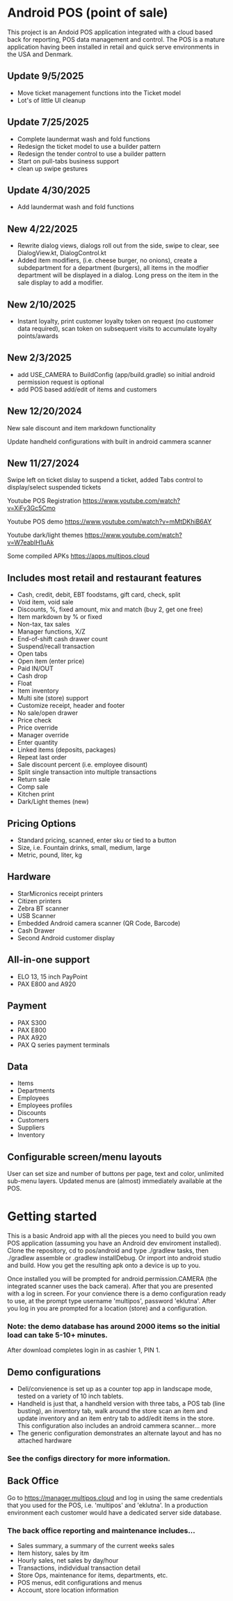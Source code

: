 # Android POS (point of sale)
This project is an Andoid POS application integrated with a cloud based back for reporting, POS data management and control. The POS is a mature application having been installed in retail and quick serve environments in the USA and Denmark.

## Update 9/5/2025

- Move ticket management functions into the Ticket model
- Lot's of little UI cleanup

## Update 7/25/2025

- Complete laundermat wash and fold functions
- Redesign the ticket model to use a builder pattern
- Redesign the tender control to use a builder pattern
- Start on pull-tabs business support
- clean up swipe gestures

## Update 4/30/2025

- Add laundermat wash and fold functions

## New 4/22/2025

- Rewrite dialog views, dialogs roll out from the side, swipe to clear, see DialogView.kt, DialogControl.kt
- Added item modifiers, (i.e. cheese burger, no onions), create a subdepartment for a department (burgers), all items in the modfier department will be displayed in a dialog. Long press on the item in the sale display to add a modifier.

## New 2/10/2025

- Instant loyalty, print customer loyalty token on request (no customer data required), scan token on subsequent visits to accumulate loyalty points/awards

## New 2/3/2025

- add USE_CAMERA to BuildConfig (app/build.gradle) so initial android permission request is optional
- add POS based add/edit of items and customers

## New 12/20/2024
New sale discount and item markdown functionality

Update handheld configurations with built in android cammera scanner

## New 11/27/2024

Swipe left on ticket dislay to suspend a ticket, added Tabs control to display/select suspended tickets

Youtube POS Registration https://www.youtube.com/watch?v=XiFy3Gc5Cmo

Youtube POS demo https://www.youtube.com/watch?v=mMtDKhiB6AY

Youtube dark/light themes https://www.youtube.com/watch?v=W7eabIH1uAk

Some compiled APKs https://apps.multipos.cloud

## Includes most retail and restaurant features
- Cash, credit, debit, EBT foodstams, gift card, check, split
- Void item, void sale
- Discounts, %, fixed amount, mix and match (buy 2, get one free)
- Item markdown by % or fixed
- Non-tax, tax sales
- Manager functions, X/Z
- End-of-shift cash drawer count
- Suspend/recall transaction
- Open tabs
- Open item (enter price)
- Paid IN/OUT
- Cash drop
- Float
- Item inventory
- Multi site (store) support
- Customize receipt, header and footer
- No sale/open drawer
- Price check
- Price override
- Manager override
- Enter quantity
- Linked items (deposits, packages)
- Repeat last order
- Sale discount percent (i.e. employee disount)
- Split single transaction into multiple transactions
- Return sale
- Comp sale
- Kitchen print
- Dark/Light themes (new)

## Pricing Options
- Standard pricing, scanned, enter sku or tied to a button
- Size, i.e. Fountain drinks, small, medium, large
- Metric, pound, liter, kg

## Hardware
- StarMicronics receipt printers
- Citizen printers
- Zebra BT scanner
- USB Scanner
- Embedded Android camera scanner (QR Code, Barcode)
- Cash Drawer
- Second Android customer display

## All-in-one support
- ELO 13, 15 inch PayPoint
- PAX E800 and A920

## Payment
- PAX S300
- PAX E800
- PAX A920
- PAX Q series payment terminals

## Data
- Items
- Departments
- Employees
- Employees profiles
- Discounts
- Customers
- Suppliers
- Inventory

## Configurable screen/menu layouts
User can set size and number of buttons per page, text and color, unlimited sub-menu layers. Updated menus are (almost) immediately available at the POS.

# Getting started
This is a basic Android app with all the pieces you need to build you own POS application (assuming you have an Android dev enviroment installed). Clone the repository, cd to pos/android and type ./gradlew tasks, then ./gradlew assemble or .gradlew installDebug. Or import into android studio and build. How you get the resulting apk onto a device is up to you.

Once installed you will be prompted for android.permission.CAMERA (the integrated scanner uses the back camera). After that you are presented with a log in screen. For your convience there is a demo configuration ready to use, at the prompt type username 'multipos', password 'eklutna'. After you log in you are prompted for a location (store) and a configuration.

### Note: the demo database has around 2000 items so the initial load can take 5-10+ minutes.

After download completes login in as cashier 1, PIN 1.

## Demo configurations
- Deli/convienence is set up as a counter top app in landscape mode, tested on a variety of 10 inch tablets.
- Handheld is just that, a handheld version with three tabs, a POS tab (line busting), an inventory tab, walk around the store scan an item and update inventory and an item entry tab to add/edit items in the store. This configuration also includes an android cammera scanner... more
- The generic configuration demonstrates an alternate layout and has no attached hardware

### See the configs directory for more information.

## Back Office

Go to https://manager.multipos.cloud and log in using the same credentials that you used for the POS, i.e. 'multipos' and 'eklutna'. In a production environment each customer would have a dedicated server side database.

### The back office reporting and maintenance includes...

- Sales summary, a summary of the current weeks sales
- Item history, sales by itm
- Hourly sales, net sales by day/hour
- Transactions, indidvidual transaction detail
- Store Ops, maintenance for items, departments, etc.
- POS menus, edit configurations and menus
- Account, store location information


